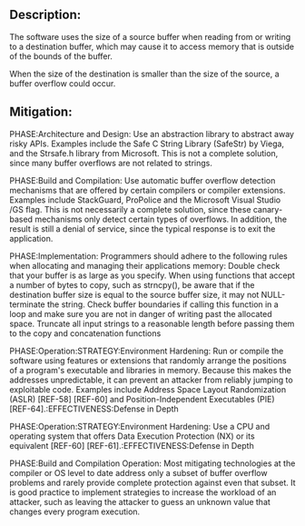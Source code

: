 ## Description:

The software uses the size of a source buffer when reading from or writing to a destination buffer, which may cause it to access memory that is outside of the bounds of the buffer.

When the size of the destination is smaller than the size of the source, a buffer overflow could occur.

## Mitigation:


PHASE:Architecture and Design:
Use an abstraction library to abstract away risky APIs. Examples include the Safe C String Library (SafeStr) by Viega, and the Strsafe.h library from Microsoft. This is not a complete solution, since many buffer overflows are not related to strings.

PHASE:Build and Compilation:
Use automatic buffer overflow detection mechanisms that are offered by certain compilers or compiler extensions. Examples include StackGuard, ProPolice and the Microsoft Visual Studio /GS flag. This is not necessarily a complete solution, since these canary-based mechanisms only detect certain types of overflows. In addition, the result is still a denial of service, since the typical response is to exit the application.

PHASE:Implementation:
Programmers should adhere to the following rules when allocating and managing their applications memory: Double check that your buffer is as large as you specify. When using functions that accept a number of bytes to copy, such as strncpy(), be aware that if the destination buffer size is equal to the source buffer size, it may not NULL-terminate the string. Check buffer boundaries if calling this function in a loop and make sure you are not in danger of writing past the allocated space. Truncate all input strings to a reasonable length before passing them to the copy and concatenation functions

PHASE:Operation:STRATEGY:Environment Hardening:
Run or compile the software using features or extensions that randomly arrange the positions of a program's executable and libraries in memory. Because this makes the addresses unpredictable, it can prevent an attacker from reliably jumping to exploitable code. Examples include Address Space Layout Randomization (ASLR) [REF-58] [REF-60] and Position-Independent Executables (PIE) [REF-64].:EFFECTIVENESS:Defense in Depth

PHASE:Operation:STRATEGY:Environment Hardening:
Use a CPU and operating system that offers Data Execution Protection (NX) or its equivalent [REF-60] [REF-61].:EFFECTIVENESS:Defense in Depth

PHASE:Build and Compilation Operation:
Most mitigating technologies at the compiler or OS level to date address only a subset of buffer overflow problems and rarely provide complete protection against even that subset. It is good practice to implement strategies to increase the workload of an attacker, such as leaving the attacker to guess an unknown value that changes every program execution.

